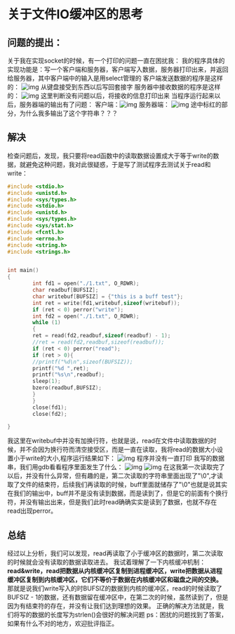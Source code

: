 #  关于文件IO缓冲区的思考
## 问题的提出：
关于我在实现socket的时候，有一个打印的问题一直在困扰我：
我的程序具体的实现功能是：写一个客户端和服务器，客户端写入数据，服务器打印出来，并返回给服务器，其中客户端中的输入是用select管理的
客户端发送数据的程序是这样的：
![img](https://img2023.cnblogs.com/blog/3076422/202303/3076422-20230310142950846-1840271772.png)
从键盘接受到东西以后写回套接字
服务器中接收数据的程序是这样的：
![img](https://img2023.cnblogs.com/blog/3076422/202303/3076422-20230310143109945-1183262559.png)
这里判断没有问题以后，将接收的信息打印出来
当程序运行起来以后，服务器端的输出有了问题：
客户端：![img](https://img2023.cnblogs.com/blog/3076422/202303/3076422-20230310143501992-539668900.png)
服务器端：
![img](https://img2023.cnblogs.com/blog/3076422/202303/3076422-20230310143537174-1582327239.png)
途中标红的部分，为什么我多输出了这个字符串？？？
## 解决
检查问题后，发现，我只要将read函数中的读取数据设置成大于等于write的数据，就避免这种问题，我对此很疑惑，于是写了测试程序去测试关于read和write：
```c
#include <stdio.h>
#include <unistd.h>
#include <sys/types.h>
#include <stdio.h>
#include <unistd.h>
#include <sys/types.h>
#include <sys/stat.h>
#include <fcntl.h>
#include <errno.h>
#include <string.h>
#include <strings.h>


int main()
{
        int fd1 = open("./1.txt", O_RDWR);
        char readbuf[BUFSIZ];
        char writebuf[BUFSIZ] = {"this is a buff test"};
        int ret = write(fd1,writebuf,sizeof(writebuf));
        if (ret < 0) perror("write");
        int fd2 = open("./1.txt", O_RDWR);
        while (1) 
        {
        ret = read(fd2,readbuf,sizeof(readbuf) - 1);
        //ret = read(fd2,readbuf,sizeof(readbuf));
        if (ret < 0) perror("read");
        if (ret > 0){
        //printf("%d\n",sizeof(BUFSIZ));
        printf("%d ",ret);
        printf("%s\n",readbuf);
        sleep(1);
        bzero(readbuf,BUFSIZ);
        }
        }
        close(fd1);
        close(fd2);

}
```
我这里在writebuf中并没有加换行符，也就是说，read在文件中读取数据的时候，并不会因为换行符而清空接受区，而是一直在读取，我将read的数据大小设置小于write的大小,程序运行结果如下：
![img](https://img2023.cnblogs.com/blog/3076422/202303/3076422-20230310144606286-35554933.png)
程序并没有一直打印 我写的数据串，我们用gdb看看程序里面发生了什么：
![img](https://img2023.cnblogs.com/blog/3076422/202303/3076422-20230310144851124-1495877732.png)
![img](https://img2023.cnblogs.com/blog/3076422/202303/3076422-20230310145111092-402857036.png)
在这我第一次读取完了以后，并没有什么异常，但有趣的是，第二次读取的字符串里面出现了"\0",才读取了文件的结束符，后续我们再读取的时候，buff里面就储存了"\0"也就是说其实在我们的输出中，buff并不是没有读到数据，而是读到了，但是它的前面有个换行符，并没有输出出来，但是我们此时read确确实实是读到了数据，也就不存在read出现perror。
## 总结
经过以上分析，我们可以发现，read再读取了小于缓冲区的数据时，第二次读取的时候就会没有读取的数据读取进去。
我试着理解了一下内核缓冲机制：
**read&write，read把数据从内核缓冲区复制到进程缓冲区，write把数据从进程缓冲区复制到内核缓冲区，它们不等价于数据在内核缓冲区和磁盘之间的交换。**
那就是说我们write写入的时BUFSIZ的数据到内核的缓冲区，read的时候读取了BUFSIZ - 1的数据，还有数据留在缓冲区中，在第二次的时候，虽然读到了，但是因为有结束符的存在，并没有让我们达到理想的效果。
正确的解决方法就是，我们将写的数据的长度写为strlen()会很好的解决问题
ps：困扰的问题找到了答案，如果有什么不对的地方，欢迎批评指正。